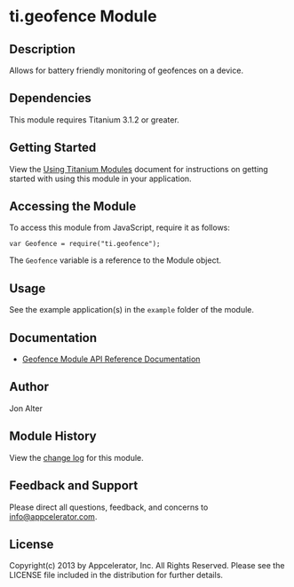 # ti.geofence Module

## Description

Allows for battery friendly monitoring of geofences on a device.

## Dependencies

This module requires Titanium 3.1.2 or greater.

## Getting Started

View the [Using Titanium Modules](http://docs.appcelerator.com/platform/latest/#!/guide/Using_Titanium_Modules) document for instructions on getting started with using this module in your application.

## Accessing the Module

To access this module from JavaScript, require it as follows:

	var Geofence = require("ti.geofence");

The `Geofence` variable is a reference to the Module object.

## Usage

See the example application(s) in the `example` folder of the module.

## Documentation

* [Geofence Module API Reference Documentation](http://docs.appcelerator.com/platform/latest/#!/api/Modules.Geofence)

## Author

Jon Alter

## Module History

View the [change log](documentation/changelog.md) for this module.

## Feedback and Support

Please direct all questions, feedback, and concerns to [info@appcelerator.com](mailto:info@appcelerator.com?subject=iOS%20Passbook%20Module).

## License

Copyright(c) 2013 by Appcelerator, Inc. All Rights Reserved. Please see the LICENSE file included in the distribution for further details.
